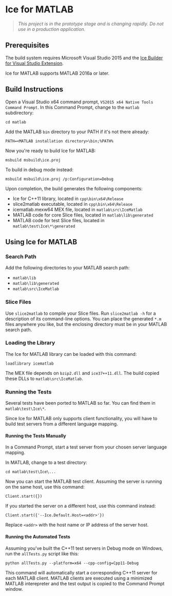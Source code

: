 # Ice for MATLAB

> *This project is in the prototype stage and is changing rapidly. Do not use
in a production application.*

## Prerequisites

The build system requires Microsoft Visual Studio 2015 and the [Ice Builder for
Visual Studio Extension](https://marketplace.visualstudio.com/items?itemName=ZeroCInc.IceBuilder).

Ice for MATLAB supports MATLAB 2016a or later.

## Build Instructions

Open a Visual Studio x64 command prompt, `VS2015 x64 Native Tools Command
Prompt`. In this Command Prompt, change to the `matlab` subdirectory:
```
cd matlab
```

Add the MATLAB `bin` directory to your PATH if it's not there already:
```
PATH=<MATLAB installation directory>\bin;%PATH%
```

Now you're ready to build Ice for MATLAB:
```
msbuild msbuild\ice.proj
```

To build in debug mode instead:
```
msbuild msbuild\ice.proj /p:Configuration=Debug
```

Upon completion, the build generates the following components:

 - Ice for C++11 library, located in `cpp\bin\x64\Release`
 - slice2matlab executable, located in `cpp\bin\x64\Release`
 - icematlab.mexw64 MEX file, located in `matlab\src\IceMatlab`
 - MATLAB code for core Slice files, located in `matlab\lib\generated`
 - MATLAB code for test Slice files, located in `matlab\test\Ice\*\generated`

## Using Ice for MATLAB

### Search Path

Add the following directories to your MATLAB search path:

 - `matlab\lib`
 - `matlab\lib\generated`
 - `matlab\src\IceMatlab`

### Slice Files

Use `slice2matlab` to compile your Slice files. Run `slice2matlab -h` for a
description of its command-line options. You can place the generated `*.m`
files anywhere you like, but the enclosing directory must be in your MATLAB
search path.

### Loading the Library

The Ice for MATLAB library can be loaded with this command:
```
loadlibrary icematlab
```

The MEX file depends on `bzip2.dll` and `ice37++11.dll`. The build copied
these DLLs to `matlab\src\IceMatlab`.

### Running the Tests

Several tests have been ported to MATLAB so far. You can find them in
`matlab\test\Ice\*`.

Since Ice for MATLAB only supports client functionality, you will have to build
test servers from a different language mapping.

#### Running the Tests Manually

In a Command Prompt, start a test server from your chosen server language
mapping.

In MATLAB, change to a test directory:
```
cd matlab\test\Ice\...
```

Now you can start the MATLAB test client. Assuming the server is running on
the same host, use this command:
```
Client.start({})
```

If you started the server on a different host, use this command instead:
```
Client.start({'--Ice.Default.Host=<addr>'})
```

Replace `<addr>` with the host name or IP address of the server host.

#### Running the Automated Tests

Assuming you've built the C++11 test servers in Debug mode on Windows, run the
`allTests.py` script like this:
```
python allTests.py --platform=x64 --cpp-config=Cpp11-Debug
```

This command will automatically start a corresponding C++11 server for each
MATLAB client. MATLAB clients are executed using a minimized MATLAB interepreter
and the test output is copied to the Command Prompt window.
